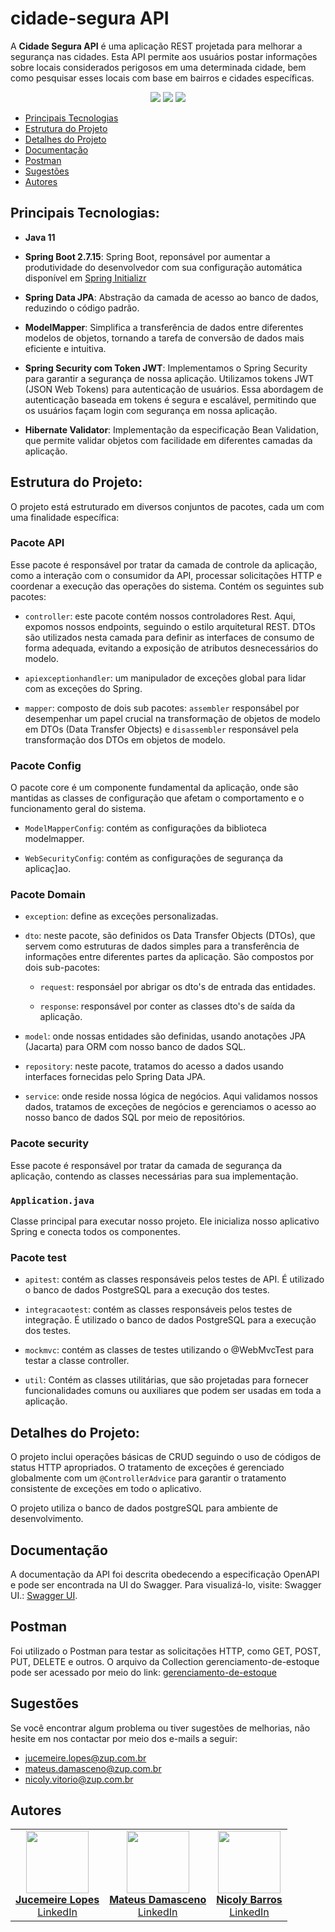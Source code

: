 # cidade-segura API 

A **Cidade Segura API** é uma aplicação REST projetada para melhorar a segurança nas cidades. Esta API permite aos usuários postar informações sobre locais considerados perigosos em uma determinada cidade, bem como pesquisar esses locais com base em bairros e cidades específicas.


<p align="center">
     <a alt="Java">
        <img src="https://img.shields.io/badge/Java-v11-blue.svg" />
    </a>
    <a alt="Spring Boot">
        <img src="https://img.shields.io/badge/Spring%20Boot-v2.7.15-brightgreen.svg" />
    </a>
    <a alt="PostgreSQL">
        <img src="https://img.shields.io/badge/PostgreSQL-v42.6.0-blue.svg" />
    </a>
</p>

- [Principais Tecnologias](#principais-tecnologias)
- [Estrutura do Projeto](#estrutura-do-projeto)
- [Detalhes do Projeto](#detalhes-do-projeto)
- [Documentação](#documentação)
- [Postman](#postman)
- [Sugestões](#sugestões)
- [Autores](#autores)

## Principais Tecnologias:

- **Java 11**

- **Spring Boot 2.7.15**: Spring Boot, reponsável por aumentar a produtividade do desenvolvedor com sua configuração automática disponível em  [Spring Initializr](https://start.spring.io/)

- **Spring Data JPA**: Abstração da camada de acesso ao banco de dados, reduzindo o código padrão.

- **ModelMapper**: Simplifica a transferência de dados entre diferentes modelos de objetos, tornando a tarefa de conversão de dados mais eficiente e intuitiva.

- **Spring Security com Token JWT**: Implementamos o Spring Security para garantir a segurança de nossa aplicação. Utilizamos tokens JWT (JSON Web Tokens) para autenticação de usuários. Essa abordagem de autenticação baseada em tokens é segura e escalável, permitindo que os usuários façam login com segurança em nossa aplicação.

- **Hibernate Validator**: Implementação da especificação Bean Validation, que permite validar objetos com facilidade em diferentes camadas da aplicação. 

## Estrutura do Projeto:

O projeto está estruturado em diversos conjuntos de pacotes, cada um com uma finalidade específica:

### Pacote API

Esse pacote é responsável por tratar da camada de controle da aplicação, como a interação com o consumidor da API, processar solicitações HTTP e coordenar a execução das operações do sistema. Contém os seguintes sub pacotes:

- `controller`: este pacote contém nossos controladores Rest. Aqui, expomos nossos endpoints, seguindo o estilo arquitetural REST. DTOs são utilizados nesta camada para definir as interfaces de consumo de forma adequada, evitando a exposição de atributos desnecessários do modelo.

- `apiexceptionhandler`: um manipulador de exceções global para lidar com as exceções do Spring.

- `mapper`: composto de dois sub pacotes: `assembler` responsábel por desempenhar um papel crucial na transformação de objetos de modelo em DTOs (Data Transfer Objects) e `disassembler` responsável pela transformação dos DTOs em objetos de modelo.


### Pacote Config

O pacote core é um componente fundamental da aplicação, onde são mantidas as classes de configuração que afetam o comportamento e o funcionamento geral do sistema.

- `ModelMapperConfig`: contém as configurações da biblioteca modelmapper.

- `WebSecurityConfig`: contém as configurações de segurança da aplicaç]ao.

### Pacote Domain

- `exception`: define as exceções personalizadas.

- `dto`: neste pacote, são definidos os Data Transfer Objects (DTOs), que servem como estruturas de dados simples para a transferência de informações entre diferentes partes da aplicação. São compostos por dois sub-pacotes:

     - `request`: responsáel por abrigar os dto's de entrada das entidades. 

     - `response`: responsável por conter as classes dto's de saída da aplicação.

- `model`: onde nossas entidades são definidas, usando anotações JPA (Jacarta) para ORM com nosso banco de dados SQL.

- `repository`: neste pacote, tratamos do acesso a dados usando interfaces fornecidas pelo Spring Data JPA.

- `service`: onde reside nossa lógica de negócios. Aqui validamos nossos dados, tratamos de exceções de negócios e gerenciamos o acesso ao nosso banco de dados SQL por meio de repositórios.

### Pacote security

Esse pacote é responsável por tratar da camada de segurança da aplicação, contendo as classes necessárias para sua implementação.

### `Application.java`
Classe principal para executar nosso projeto. Ele inicializa nosso aplicativo Spring e conecta todos os componentes.


### Pacote test

- `apitest`: contém as classes responsáveis pelos testes de API. É utilizado o banco de dados PostgreSQL para a execução dos testes.

- `integracaotest`: contém as classes responsáveis pelos testes de integração.  É utilizado o banco de dados PostgreSQL para a execução dos testes.

- `mockmvc`: contém as classes de testes utilizando o @WebMvcTest para testar a classe controller.

- `util`: Contém as classes utilitárias, que são projetadas para fornecer funcionalidades comuns ou auxiliares que podem ser usadas em toda a aplicação. 


## Detalhes do Projeto:

O projeto inclui operações básicas de CRUD seguindo o uso de códigos de status HTTP apropriados. O tratamento de exceções é gerenciado globalmente com um `@ControllerAdvice` para garantir o tratamento consistente de exceções em todo o aplicativo.

O projeto utiliza o banco de dados postgreSQL para ambiente de desenvolvimento.

## Documentação

A documentação da API foi descrita obedecendo a especificação OpenAPI e pode ser encontrada na UI do Swagger. Para visualizá-lo, visite: Swagger UI.: [Swagger UI](http://localhost:8080/swagger-ui.html).

## Postman

Foi utilizado o Postman para  testar as solicitações HTTP, como GET, POST, PUT, DELETE e outros. 
O arquivo da Collection gerenciamento-de-estoque pode ser acessado por meio do link: [gerenciamento-de-estoque](https://github.com/meirelopes/estoque-de-produtos/blob/main/estoque/gerenciamento-de-estoque.postman_collection.json)

## Sugestões

Se você encontrar algum problema ou tiver sugestões de melhorias, não hesite em nos contactar por meio dos e-mails a seguir:
- jucemeire.lopes@zup.com.br
- mateus.damasceno@zup.com.br
- nicoly.vitorio@zup.com.br

## Autores
<table>
  <tr>
    <td align="center"><a href="https://github.com/meirelopes"><img src="https://avatars.githubusercontent.com/u/105396487?v=4" width="100px;" alt=""/><br/><strong>Jucemeire Lopes</strong></a><br/><a href="https://www.linkedin.com/in/jucemeirelopes/">LinkedIn</a></td>
    <td align="center"><a href="https://github.com/mateus-damasceno-zup"><img src="https://avatars.githubusercontent.com/u/133882244?v=4" width="100px;" alt=""/><br/><strong>Mateus Damasceno</strong></a><br/><a href="https://www.linkedin.com/in/mateus-inacio-rodrigues-damasceno-711b8227/">LinkedIn</a></td>
    <td align="center"><a href="https://github.com/NicolyZup"><img src="https://avatars.githubusercontent.com/u/133882322?v=4" width="100px;" alt=""/><br/><strong>Nicoly Barros</strong></a><br/><a href="https://www.linkedin.com/in/nicoly-barros-henrique-vitorio/">LinkedIn</a></td>
       
  </tr>
</table>
</table>
